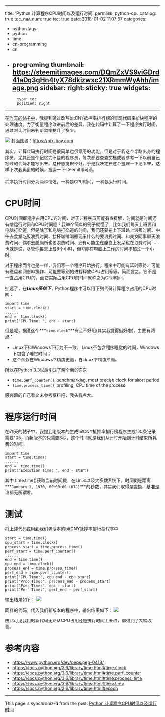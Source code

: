 
---
title: 'Python 计算程序CPU时间以及运行时间'
permlink: python-cpu
catalog: true
toc_nav_num: true
toc: true
date: 2018-01-02 11:07:57
categories:
- python
tags:
- python
- time
- cn-programming
- cn
- programing
thumbnail: https://steemitimages.com/DQmZxVS9viGDrd41aDg3gHn4tyX78dkizwxc21XRmmWyAhh/image.png
sidebar:
    right:
        sticky: true
widgets:
    -
        type: toc
        position: right
---


在[昨天的帖子中](https://steemit.com/python-bitshares/@oflyhigh/bitcny-and)，我提到通过改写bitCNY抵押率排行榜的实现代码来加快程序的处理速度。为了衡量程序改进前后的差异，我在代码中计算了一下程序执行时间，通过对比时间来判断效率提升了多少。

![](https://steemitimages.com/DQmZxVS9viGDrd41aDg3gHn4tyX78dkizwxc21XRmmWyAhh/image.png)
封面图源：https://pixabay.com

其实，计算代码执行时间是很简单也很常用的功能，但是对于我这个半路出身的程序员，尤其还是个记忆力不佳的程序员，每次都要查查文档或者参考一下以前自己写过的代码才能写出来。这种感觉很不好，于是我决定把这个整理一下记下来，这样下次我再用的时候，搜索一下steemit即可✌。

程序执行时间分为两种情况，一种是CPU时间，一种是运行时间。

# CPU时间

CPU时间即程序占用CPU的时间，对于非程序员可能有点费解，时间就是时间还有啥运行时间和CPU时间呢？我举个简单的例子就懂了，比如我们每天上班要和电脑打交道，但是除了和电脑打交道的时间，我们还要在上下班路上浪费时间、中午去食堂吃饭浪费时间、接杯咖啡喝瓶可乐什么的要浪费时间、和美女同事聊天浪费时间、偶尔去趟厕所也要浪费时间、还有可能坐在座位上发呆也在浪费时间...... 也就是说，尽管你每天上班8个小时，但可能在电脑上工作的时间不超过一个小时。

对于程序而言也是一样，我们写一个程序开始执行，程序中可能有延时等待、可能有磁盘和网络IO操作、可能要等别的进程释放CPU占用等等，简而言之，它不是一直占用CPU的，而它实际占用CPU的时间就称之为CPU时间。

扯远了，在***Linux系统下***，Python程序中可以用下列代码计算程序占用的CPU时间：

```
import time
start = time.clock()
......
end =  time.clock()
print("CPU Time: ", end - start)
```

但是呢，据说这个***`time.clock`***有点不好用(其实我觉得挺好啦)，主要有两点：
* Linux下和Windows下行为不一致。
Linux不包含程序睡觉的时间，Windows下包含了睡觉时间；
* 这个函数在Windows下精度更高，在Linux下精度不高。

所以在Python 3.3以后引进了两个新的东东
* `time.perf_counter()`, benchmarking, most precise clock for short period
* `time.process_time()`, profiling, CPU time of the process

感兴趣的自己看文末参考资料吧，我头有点大。


# 程序运行时间

在昨天的帖子中，我提到老版本的生成bitCNY抵押率排行榜程序生成100条记录需要105，而新版本的只需要3秒，这个时间就是我们从计时开始到计时结束所耗费的时间。

```
import time
start = time.time()
......
end =  time.time()
print("Execution Time: ", end - start)
```

其中 time.time()获取当前时间戳，在Linux以及大多数系统下，时间戳是距离***`January 1, 1970, 00:00:00 (UTC)`***的秒数，其实我们取得是差额，基准是谁都无所谓啦。

# 测试

将上述代码应用到我们老版本的bitCNY抵押率排行榜程序中
```
start = time.time()
cpu_start = time.clock()
process_start = time.process_time()
perf_start = time.perf_counter()
......
end = time.time()
cpu_end = time.clock()
process_end = time.process_time()
perf_end = time.perf_counter()
print("CPU Time:", cpu_end - cpu_start)
print("Proc Time:", process_end - process_start)
print("Exec Time:", end - start)
print("Perf Time:", perf_end - perf_start)
```

输出结果如下：
![](https://steemitimages.com/DQmdf3Jb11pnpExkrwmySLKCF9uw5CE4qxKTCzhMRsrjeXU/image.png)


同样的代码，代入我们新版本的程序中，输出结果如下：
![](https://steemitimages.com/DQmeBmX5PxhjssnfopG9m8M7Fx3jLs4A7B2gF6KLWyobkL4/image.png)

由此可见我们的新代码无论从CPU占用还是执行时间上来讲，都得到了大幅改善。

# 参考内容

* https://www.python.org/dev/peps/pep-0418/
* https://docs.python.org/3.6/library/time.html#time.clock
* https://docs.python.org/3.6/library/time.html#time.perf_counter
* https://docs.python.org/3.6/library/time.html#time.process_time
* https://docs.python.org/3.6/library/time.html#time.time
* https://docs.python.org/3.6/library/time.html#epoch

- - -

This page is synchronized from the post: [Python 计算程序CPU时间以及运行时间](https://steemit.com/@oflyhigh/python-cpu)
